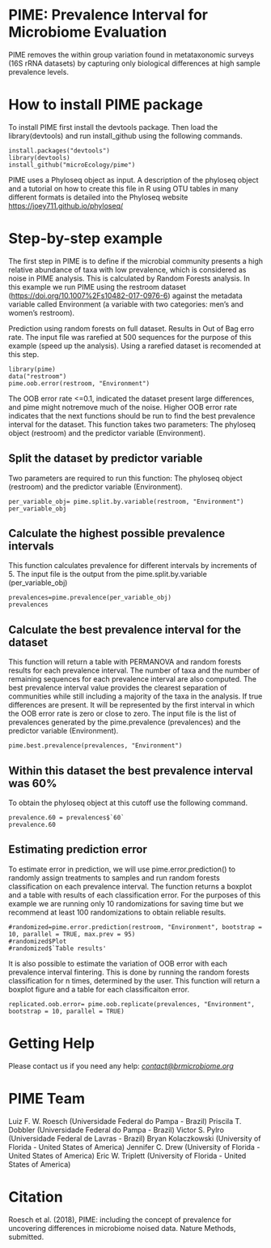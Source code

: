# PIME: Prevalence Interval for Microbiome Evaluation
PIME removes the within group variation found in metataxonomic surveys (16S rRNA datasets) by capturing only biological differences at high sample prevalence levels.

# How to install PIME package

To install PIME first install the devtools package. 
Then load the library(devtools) and run install_github using the following commands.
```{r}
install.packages("devtools")
library(devtools)
install_github("microEcology/pime")
```
PIME uses a Phyloseq object as input. A description of the phyloseq object and a tutorial on how to create this file in R using OTU tables in many different formats is detailed into the Phyloseq website https://joey711.github.io/phyloseq/ 

# Step-by-step example
The first step in PIME is to define if the microbial community presents a high relative abundance of taxa with low prevalence, which is considered as noise in PIME analysis. This is calculated by Random Forests analysis. In this example we run PIME using the restroom dataset (https://doi.org/10.1007%2Fs10482-017-0976-6) against the metadata variable called Environment (a variable with two categories: men’s and women’s restroom). 

Prediction using random forests on full dataset. Results in Out of Bag erro rate. The input file was rarefied at 500 sequences for the purpose of this example (speed up the analysis). Using a rarefied dataset is recomended at this step.
```{r}
library(pime)
data("restroom")
pime.oob.error(restroom, "Environment")
```
The OOB error rate <=0.1, indicated the dataset present large differences, and pime might notremove much of the noise. 
Higher OOB error rate indicates that the next functions should be run to find the best prevalence interval for the dataset.
This function takes two parameters: The phyloseq object (restroom) and the predictor variable (Environment).

## Split the dataset by predictor variable
Two parameters are required to run this function: The phyloseq object (restroom) and the predictor variable (Environment).
```{r}
per_variable_obj= pime.split.by.variable(restroom, "Environment")
per_variable_obj
```

## Calculate the highest possible prevalence intervals
This function calculates prevalence for different intervals by increments of 5. 
The input file is the output from the pime.split.by.variable (per_variable_obj)
```{r}
prevalences=pime.prevalence(per_variable_obj)
prevalences
```

## Calculate the best prevalence interval for the dataset 
This function will return a table with PERMANOVA  and random forests results for each prevalence interval. The number of taxa and the number of remaining sequences for each prevalence interval are also computed. 
The best prevalence interval value provides the clearest separation of communities while still including a majority of the taxa in the analysis. If true differences are present.
It will be represented by the first interval in which the OOB error rate is zero or close to zero.
The input file is the list of prevalences generated by the pime.prevalence (prevalences) and the predictor variable (Environment).
```{r}
pime.best.prevalence(prevalences, "Environment")
```
## Within this dataset the best prevalence interval was 60%
To obtain the phyloseq object at this cutoff use the following command.

```{r}
prevalence.60 = prevalences$`60`
prevalence.60
```
## Estimating prediction error
To estimate error in prediction, we will use pime.error.prediction() to randomly assign treatments to samples and run random forests classification on each prevalence interval. The function returns a boxplot and a table with results of each classification error. For the purposes of this example we are running only 10 randomizations for saving time but we recommend at least 100 randomizations to obtain reliable results.
```{r}
#randomized=pime.error.prediction(restroom, "Environment", bootstrap = 10, parallel = TRUE, max.prev = 95)
#randomized$Plot
#randomized$`Table results'
```
It is also possible to estimate the variation of OOB error with each prevalence interval fintering. This is done by running the random forests classification for n times, determined by the user. This function will return a boxplot figure and a table for each classificaiton error.
```{r}
replicated.oob.error= pime.oob.replicate(prevalences, "Environment", bootstrap = 10, parallel = TRUE)
```

# Getting Help

Please contact us if you need any help: *contact@brmicrobiome.org*


# PIME Team

Luiz F. W. Roesch (Universidade Federal do Pampa - Brazil)
Priscila T. Dobbler (Universidade Federal do Pampa - Brazil)
Victor S. Pylro (Universidade Federal de Lavras - Brazil)
Bryan Kolaczkowski (University of Florida - United States of America)
Jennifer C. Drew (University of Florida - United States of America)
Eric W. Triplett (University of Florida - United States of America)

# Citation

Roesch et al. (2018), PIME: including the concept of prevalence for uncovering differences in microbiome noised data. Nature Methods, submitted.
